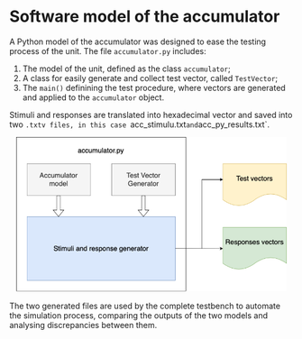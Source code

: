 # Software model of the accumulator

A Python model of the accumulator was designed to ease the testing process of the unit. The file `accumulator.py` includes:
1. The model of the unit, defined as the class `accumulator`;
2. A class for easily generate and collect test vector, called `TestVector`;
3. The `main()` definining the test procedure, where vectors are generated and applied to the `accumulator` object.

Stimuli and responses are translated into hexadecimal vector and saved into two `.txtv files, in this case `acc_stimulu.txt` and `acc_py_results.txt`.

<p align="center">
  <img src="https://github.com/rob-dbl/accumulator/blob/main/others/software_model.png" width="480">
</p>

The two generated files are used by the complete testbench to automate the simulation process, comparing the outputs of the two models and analysing discrepancies between them.

